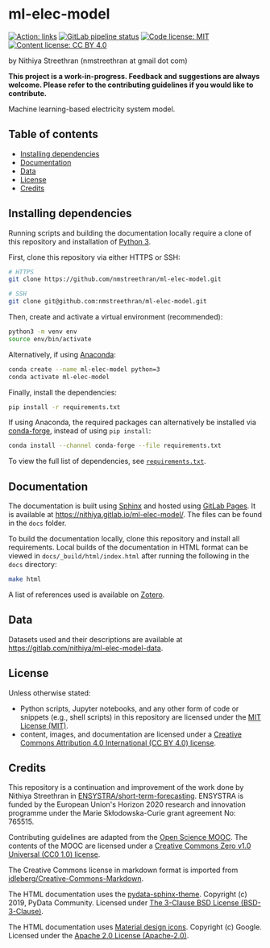 # ml-elec-model <!-- omit in toc -->

<!-- start badges -->
[![Action: links](https://github.com/nmstreethran/ml-elec-model/workflows/links/badge.svg)](https://github.com/nmstreethran/ml-elec-model/actions?query=workflow%3Alinks)
[![GitLab pipeline status](https://img.shields.io/gitlab/pipeline/nithiya/ml-elec-model?labelColor=darkslategray)](https://gitlab.com/nithiya/ml-elec-model/pipelines)
[![Code license: MIT](https://img.shields.io/badge/code%20license-MIT-yellow?labelColor=darkslategray)](https://opensource.org/licenses/MIT)
[![Content license: CC BY 4.0](https://img.shields.io/badge/content%20license-CC%20BY%204.0-blue?labelColor=darkslategray)](https://creativecommons.org/licenses/by/4.0/)
<!-- end badges -->

by Nithiya Streethran (nmstreethran at gmail dot com)

**This project is a work-in-progress. Feedback and suggestions are always welcome. Please refer to the contributing guidelines if you would like to contribute.**

Machine learning-based electricity system model.

## Table of contents <!-- omit in toc -->

- [Installing dependencies](#installing-dependencies)
- [Documentation](#documentation)
- [Data](#data)
- [License](#license)
- [Credits](#credits)

## Installing dependencies

Running scripts and building the documentation locally require a clone of this repository and installation of [Python 3](https://www.python.org/).

First, clone this repository via either HTTPS or SSH:

```sh
# HTTPS
git clone https://github.com/nmstreethran/ml-elec-model.git

# SSH
git clone git@github.com:nmstreethran/ml-elec-model.git
```

Then, create and activate a virtual environment (recommended):

```sh
python3 -m venv env
source env/bin/activate
```

Alternatively, if using [Anaconda](https://www.anaconda.com/products/individual):

```sh
conda create --name ml-elec-model python=3
conda activate ml-elec-model
```

Finally, install the dependencies:

```sh
pip install -r requirements.txt
```

If using Anaconda, the required packages can alternatively be installed via [conda-forge](https://conda-forge.org/), instead of using `pip install`:

```sh
conda install --channel conda-forge --file requirements.txt
```

To view the full list of dependencies, see [`requirements.txt`](requirements.txt).

## Documentation

The documentation is built using [Sphinx](https://www.sphinx-doc.org/en/master/) and hosted using [GitLab Pages](https://gitlab.com/nithiya/ml-elec-model/). It is available at <https://nithiya.gitlab.io/ml-elec-model/>. The files can be found in the `docs` folder.

To build the documentation locally, clone this repository and install all requirements. Local builds of the documentation in HTML format can be viewed in `docs/_build/html/index.html` after running the following in the `docs` directory:

```sh
make html
```

A list of references used is available on [Zotero](https://www.zotero.org/groups/2327899/ml-elec-model/library).

## Data

Datasets used and their descriptions are available at <https://gitlab.com/nithiya/ml-elec-model-data>.

## License

Unless otherwise stated:

- Python scripts, Jupyter notebooks, and any other form of code or snippets (e.g., shell scripts) in this repository are licensed under the [MIT License (MIT)](https://opensource.org/licenses/MIT).
- content, images, and documentation are licensed under a [Creative Commons Attribution 4.0 International (CC BY 4.0) license](https://creativecommons.org/licenses/by/4.0/).

## Credits

This repository is a continuation and improvement of the work done by Nithiya Streethran in [ENSYSTRA/short-term-forecasting](https://github.com/ENSYSTRA/short-term-forecasting). ENSYSTRA is funded by the European Union's Horizon 2020 research and innovation programme under the Marie Skłodowska-Curie grant agreement No: 765515.

Contributing guidelines are adapted from the [Open Science MOOC](https://github.com/OpenScienceMOOC/Module-5-Open-Research-Software-and-Open-Source). The contents of the MOOC are licensed under a [Creative Commons Zero v1.0 Universal (CC0 1.0) license](https://creativecommons.org/publicdomain/zero/1.0/).

The Creative Commons license in markdown format is imported from [idleberg/Creative-Commons-Markdown](https://github.com/idleberg/Creative-Commons-Markdown).

The HTML documentation uses the [pydata-sphinx-theme](https://pydata-sphinx-theme.readthedocs.io/en/latest/). Copyright (c) 2019, PyData Community. Licensed under [The 3-Clause BSD License (BSD-3-Clause)](https://opensource.org/licenses/BSD-3-Clause).

The HTML documentation uses [Material design icons](https://google.github.io/material-design-icons/). Copyright (c) Google. Licensed under the [Apache 2.0 License (Apache-2.0)](https://www.apache.org/licenses/LICENSE-2.0.html).

